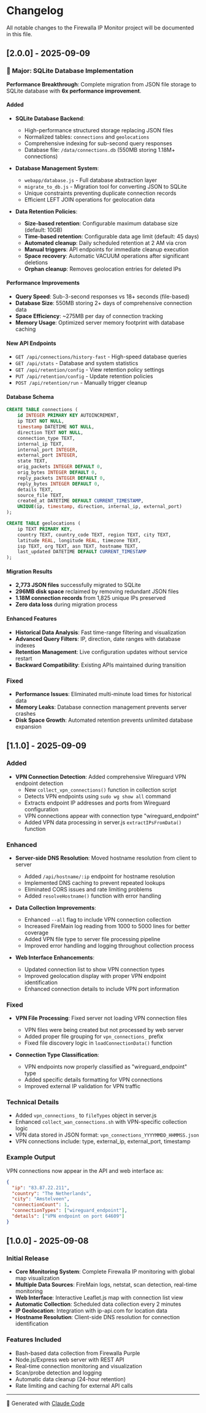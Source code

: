 # Changelog

All notable changes to the Firewalla IP Monitor project will be documented in this file.

## [2.0.0] - 2025-09-09

### 🚀 Major: SQLite Database Implementation

**Performance Breakthrough**: Complete migration from JSON file storage to SQLite database with **6x performance improvement**.

#### Added
- **SQLite Database Backend**: 
  - High-performance structured storage replacing JSON files
  - Normalized tables: `connections` and `geolocations`
  - Comprehensive indexing for sub-second query responses
  - Database file: `/data/connections.db` (550MB storing 1.18M+ connections)
  
- **Database Management System**:
  - `webapp/database.js` - Full database abstraction layer
  - `migrate_to_db.js` - Migration tool for converting JSON to SQLite
  - Unique constraints preventing duplicate connection records
  - Efficient LEFT JOIN operations for geolocation data

- **Data Retention Policies**:
  - **Size-based retention**: Configurable maximum database size (default: 10GB)
  - **Time-based retention**: Configurable data age limit (default: 45 days)
  - **Automated cleanup**: Daily scheduled retention at 2 AM via cron
  - **Manual triggers**: API endpoints for immediate cleanup execution
  - **Space recovery**: Automatic VACUUM operations after significant deletions
  - **Orphan cleanup**: Removes geolocation entries for deleted IPs

#### Performance Improvements
- **Query Speed**: Sub-3-second responses vs 18+ seconds (file-based)
- **Database Size**: 550MB storing 2+ days of comprehensive connection data
- **Space Efficiency**: ~275MB per day of connection tracking
- **Memory Usage**: Optimized server memory footprint with database caching

#### New API Endpoints
- `GET /api/connections/history-fast` - High-speed database queries
- `GET /api/stats` - Database and system statistics
- `GET /api/retention/config` - View retention policy settings
- `PUT /api/retention/config` - Update retention policies
- `POST /api/retention/run` - Manually trigger cleanup

#### Database Schema
```sql
CREATE TABLE connections (
    id INTEGER PRIMARY KEY AUTOINCREMENT,
    ip TEXT NOT NULL,
    timestamp DATETIME NOT NULL,
    direction TEXT NOT NULL,
    connection_type TEXT,
    internal_ip TEXT,
    internal_port INTEGER,
    external_port INTEGER,
    state TEXT,
    orig_packets INTEGER DEFAULT 0,
    orig_bytes INTEGER DEFAULT 0,
    reply_packets INTEGER DEFAULT 0,
    reply_bytes INTEGER DEFAULT 0,
    details TEXT,
    source_file TEXT,
    created_at DATETIME DEFAULT CURRENT_TIMESTAMP,
    UNIQUE(ip, timestamp, direction, internal_ip, external_port)
);

CREATE TABLE geolocations (
    ip TEXT PRIMARY KEY,
    country TEXT, country_code TEXT, region TEXT, city TEXT,
    latitude REAL, longitude REAL, timezone TEXT,
    isp TEXT, org TEXT, asn TEXT, hostname TEXT,
    last_updated DATETIME DEFAULT CURRENT_TIMESTAMP
);
```

#### Migration Results
- **2,773 JSON files** successfully migrated to SQLite
- **296MB disk space** reclaimed by removing redundant JSON files
- **1.18M connection records** from 1,825 unique IPs preserved
- **Zero data loss** during migration process

#### Enhanced Features
- **Historical Data Analysis**: Fast time-range filtering and visualization
- **Advanced Query Filters**: IP, direction, date ranges with database indexes
- **Retention Management**: Live configuration updates without service restart
- **Backward Compatibility**: Existing APIs maintained during transition

### Fixed
- **Performance Issues**: Eliminated multi-minute load times for historical data
- **Memory Leaks**: Database connection management prevents server crashes
- **Disk Space Growth**: Automated retention prevents unlimited database expansion

## [1.1.0] - 2025-09-09

### Added
- **VPN Connection Detection**: Added comprehensive Wireguard VPN endpoint detection
  - New `collect_vpn_connections()` function in collection script
  - Detects VPN endpoints using `sudo wg show all` command
  - Extracts endpoint IP addresses and ports from Wireguard configuration
  - VPN connections appear with connection type "wireguard_endpoint"
  - Added VPN data processing in server.js `extractIPsFromData()` function

### Enhanced
- **Server-side DNS Resolution**: Moved hostname resolution from client to server
  - Added `/api/hostname/:ip` endpoint for hostname resolution
  - Implemented DNS caching to prevent repeated lookups
  - Eliminated CORS issues and rate limiting problems
  - Added `resolveHostname()` function with error handling

- **Data Collection Improvements**:
  - Enhanced `--all` flag to include VPN connection collection
  - Increased FireMain log reading from 1000 to 5000 lines for better coverage
  - Added VPN file type to server file processing pipeline
  - Improved error handling and logging throughout collection process

- **Web Interface Enhancements**:
  - Updated connection list to show VPN connection types
  - Improved geolocation display with proper VPN endpoint identification
  - Enhanced connection details to include VPN port information

### Fixed
- **VPN File Processing**: Fixed server not loading VPN connection files
  - VPN files were being created but not processed by web server
  - Added proper file grouping for `vpn_connections_` prefix
  - Fixed file discovery logic in `loadConnectionData()` function

- **Connection Type Classification**:
  - VPN endpoints now properly classified as "wireguard_endpoint" type
  - Added specific details formatting for VPN connections
  - Improved external IP validation for VPN traffic

### Technical Details
- Added `vpn_connections_` to `fileTypes` object in server.js
- Enhanced `collect_wan_connections.sh` with VPN-specific collection logic
- VPN data stored in JSON format: `vpn_connections_YYYYMMDD_HHMMSS.json`
- VPN connections include: type, external_ip, external_port, timestamp

### Example Output
VPN connections now appear in the API and web interface as:
```json
{
  "ip": "83.87.22.211",
  "country": "The Netherlands",
  "city": "Amstelveen",
  "connectionCount": 1,
  "connectionTypes": ["wireguard_endpoint"],
  "details": ["VPN endpoint on port 64609"]
}
```

## [1.0.0] - 2025-09-08

### Initial Release
- **Core Monitoring System**: Complete Firewalla IP monitoring with global map visualization
- **Multiple Data Sources**: FireMain logs, netstat, scan detection, real-time monitoring
- **Web Interface**: Interactive Leaflet.js map with connection list view
- **Automatic Collection**: Scheduled data collection every 2 minutes
- **IP Geolocation**: Integration with ip-api.com for location data
- **Hostname Resolution**: Client-side DNS resolution for connection identification

### Features Included
- Bash-based data collection from Firewalla Purple
- Node.js/Express web server with REST API
- Real-time connection monitoring and visualization
- Scan/probe detection and logging
- Automatic data cleanup (24-hour retention)
- Rate limiting and caching for external API calls

---

🤖 Generated with [Claude Code](https://claude.ai/code)